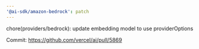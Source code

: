 ```yaml
---
'@ai-sdk/amazon-bedrock': patch
---
```


chore(providers/bedrock): update embedding model to use providerOptions

Commit: https://github.com/vercel/ai/pull/5869
